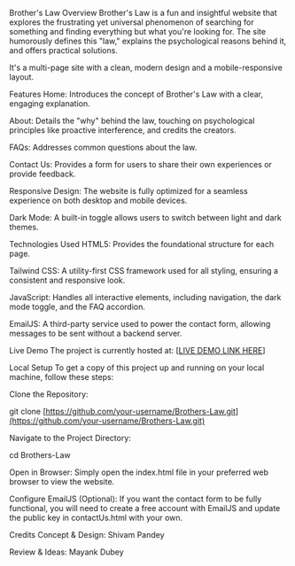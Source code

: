 Brother's Law
Overview
Brother's Law is a fun and insightful website that explores the frustrating yet universal phenomenon of searching for something and finding everything but what you're looking for. The site humorously defines this "law," explains the psychological reasons behind it, and offers practical solutions.

It's a multi-page site with a clean, modern design and a mobile-responsive layout.

Features
Home: Introduces the concept of Brother's Law with a clear, engaging explanation.

About: Details the "why" behind the law, touching on psychological principles like proactive interference, and credits the creators.

FAQs: Addresses common questions about the law.

Contact Us: Provides a form for users to share their own experiences or provide feedback.

Responsive Design: The website is fully optimized for a seamless experience on both desktop and mobile devices.

Dark Mode: A built-in toggle allows users to switch between light and dark themes.

Technologies Used
HTML5: Provides the foundational structure for each page.

Tailwind CSS: A utility-first CSS framework used for all styling, ensuring a consistent and responsive look.

JavaScript: Handles all interactive elements, including navigation, the dark mode toggle, and the FAQ accordion.

EmailJS: A third-party service used to power the contact form, allowing messages to be sent without a backend server.

Live Demo
The project is currently hosted at:
[[LIVE DEMO LINK HERE](https://68b8cb7dfbc8f8e1b0fea9f2--brotherslaw.netlify.app/)]

Local Setup
To get a copy of this project up and running on your local machine, follow these steps:

Clone the Repository:

git clone [https://github.com/your-username/Brothers-Law.git](https://github.com/your-username/Brothers-Law.git)

Navigate to the Project Directory:

cd Brothers-Law

Open in Browser:
Simply open the index.html file in your preferred web browser to view the website.

Configure EmailJS (Optional):
If you want the contact form to be fully functional, you will need to create a free account with EmailJS and update the public key in contactUs.html with your own.

Credits
Concept & Design: Shivam Pandey

Review & Ideas: Mayank Dubey
